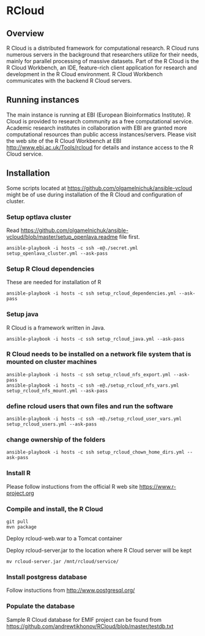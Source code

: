 # RCloud

## Overview

R Cloud is a distributed framework for computational research. R Cloud runs numerous servers in the background that researchers utilize for their needs, mainly for parallel processing of massive datasets. Part of the R Cloud is the R Cloud Workbench, an IDE, feature-rich client application for research and development in the R Cloud environment. R Cloud Workbench communicates with the backend R Cloud servers.

## Running instances
The main instance is running at EBI (European Bioinformatics Institute). R Cloud is provided to research community as a free computational service. Academic research institutes in collaboration with EBI are granted more computational resources than public access instances/servers. Please visit the web site of the R Cloud Workbench at EBI http://www.ebi.ac.uk/Tools/rcloud for details and instance access to the R Cloud service.


## Installation

Some scripts located at https://github.com/olgamelnichuk/ansible-vcloud might be of use during installation of the R Cloud and configuration of cluster.

### Setup optlava cluster
Read https://github.com/olgamelnichuk/ansible-vcloud/blob/master/setup_openlava.readme file first.
```
ansible-playbook -i hosts -c ssh -e@./secret.yml setup_openlava_cluster.yml --ask-pass
```

### Setup R Cloud dependencies
These are needed for installation of R
```
ansible-playbook -i hosts -c ssh setup_rcloud_dependencies.yml --ask-pass
```

### Setup java
R Cloud is a framework written in Java.
```
ansible-playbook -i hosts -c ssh setup_rcloud_java.yml --ask-pass
```

### R Cloud needs to be installed on a network file system that is mounted on cluster machines
```
ansible-playbook -i hosts -c ssh setup_rcloud_nfs_export.yml --ask-pass
ansible-playbook -i hosts -c ssh -e@./setup_rcloud_nfs_vars.yml setup_rcloud_nfs_mount.yml --ask-pass
```

### define rcloud users that own files and run the software
```
ansible-playbook -i hosts -c ssh -e@./setup_rcloud_user_vars.yml setup_rcloud_users.yml --ask-pass
```

### change ownership of the folders
```
ansible-playbook -i hosts -c ssh setup_rcloud_chown_home_dirs.yml --ask-pass
```

### Install R
Please follow instuctions from the official R web site https://www.r-project.org

### Compile and install, the R Cloud
```
git pull
mvn package
```

Deploy rcloud-web.war to a Tomcat container

Deploy rcloud-server.jar to the location where R Cloud server will be kept
```
mv rcloud-server.jar /mnt/rcloud/service/
```

### Install postgress database
Follow instuctions from http://www.postgresql.org/

### Populate the database
Sample R Cloud database for EMIF project can be found from https://github.com/andrewtikhonov/RCloud/blob/master/testdb.txt

